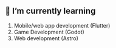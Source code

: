 ## 🌱 I’m currently learning
  1. Mobile/web app development (Flutter)
  2. Game Development (Godot)
  3. Web development (Astro) 

<!---
Piglettank/Piglettank is a ✨ special ✨ repository because its `README.md` (this file) appears on your GitHub profile.
You can click the Preview link to take a look at your changes.
--->

